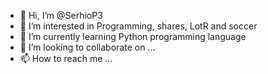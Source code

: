 - 👋 Hi, I’m @SerhioP3
- 👀 I’m interested in Programming, shares, LotR and soccer
- 🌱 I’m currently learning Python programming language
- 💞️ I’m looking to collaborate on ...
- 📫 How to reach me ...

<!---
SerhioP3/SerhioP3 is a ✨ special ✨ repository because its `README.md` (this file) appears on your GitHub profile.
You can click the Preview link to take a look at your changes.
--->
